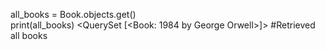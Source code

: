 all_books = Book.objects.get()   
print(all_books)
<QuerySet [<Book: 1984 by George Orwell>]>  #Retrieved all books